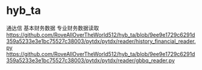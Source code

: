 # hyb_ta
通达信 基本财务数据 专业财务数据读取
https://github.com/RoveAllOverTheWorld512/hyb_ta/blob/9ee9e1729c6291d359a5233e3e1bc75527c38003/pytdx/pytdx/reader/history_financial_reader.py
https://github.com/RoveAllOverTheWorld512/hyb_ta/blob/9ee9e1729c6291d359a5233e3e1bc75527c38003/pytdx/pytdx/reader/gbbq_reader.py
